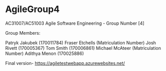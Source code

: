 # AgileGroup4

AC31007/AC51003 Agile Software Engineering - Group Number [4]

Group Members:

Patryk Jakubek (170011784)
Fraser Etchells (Matriculation Number)
Josh Rivett (170005367)
Tom Smith (170006861)
Michael McAteer (Matriculation Number)
Adithya Menon (170025886)

Final version-
https://agiletestwebapp.azurewebsites.net/
